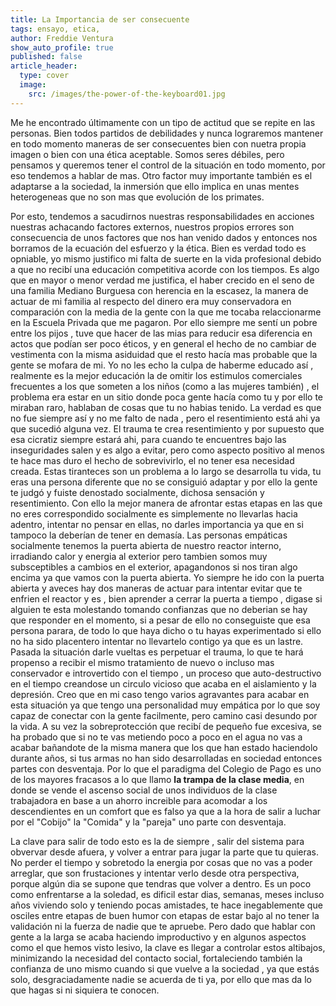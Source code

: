 ```yaml
---
title: La Importancia de ser consecuente
tags: ensayo, etica, 
author: Freddie Ventura
show_auto_profile: true
published: false
article_header:
  type: cover
  image:
    src: /images/the-power-of-the-keyboard01.jpg
---
```

Me he encontrado últimamente con un tipo de actitud que se repite en las personas.
Bien todos partidos de debilidades y nunca lograremos mantener en todo momento maneras de ser consecuentes bien con nuetra propia imagen o bien con una ética aceptable.
Somos seres débiles, pero pensamos y queremos tener el control de la situación en todo momento, por eso tendemos a hablar de mas. Otro factor muy importante también es el adaptarse a la sociedad, la inmersión que ello implica en unas mentes heterogeneas que no son mas que evolución de los primates.

Por esto, tendemos a sacudirnos nuestras responsabilidades en acciones nuestras achacando factores externos, nuestros propios errores son consecuencia de unos factores que nos han venido dados y entonces nos borramos de la ecuación del esfuerzo y la ética. Bien es verdad todo es opniable, yo mismo justifico mi falta de suerte en la vida profesional debido a que no recibí una educación competitiva acorde con los tiempos. Es algo que en mayor o menor verdad me justifica, el haber crecido en el seno de una familia Mediano Burguesa con herencia en la escasez, la manera de actuar de mi familia al respecto del dinero era muy conservadora en comparación con la media de la gente con la que me tocaba relaccionarme en la Escuela Privada que me pagaron. Por ello siempre me sentí un pobre entre los pijos , tuve que hacer de las mias para reducir esa diferencia en actos que podían ser poco éticos, y en general el hecho de no cambiar de vestimenta con la misma asiduidad que el resto hacía mas probable que la gente se mofara de mi. 
Yo no les echo la culpa de haberme educado así , realmente es la mejor educación la de omitir los estimulos comerciales frecuentes a los que someten a los niños (como a las mujeres también) , el problema era estar en un sitio donde poca gente hacía como tu y por ello te miraban raro, hablaban de cosas que tu no habias tenido. 
La verdad es que no fue siempre así y no me falto de nada , pero el resentimiento está ahi ya que sucedió alguna vez. 
El trauma te crea resentimiento y por supuesto que esa cicratiz siempre estará ahi, para cuando te encuentres bajo las inseguridades salen y es algo a evitar, pero como aspecto positivo al menos te hace mas duro el hecho de sobrevivirlo, el no tener esa necesidad creada.
Estas tiranteces son un problema a lo largo se desarrolla tu vida, tu eras una persona diferente que no se consiguió adaptar y por ello la gente te judgó y fuiste denostado socialmente, dichosa sensación y resentimiento. Con ello la mejor manera de afrontar estas etapas en las que no eres correspondido socialmente es simplemente no llevarlas hacia adentro, intentar no pensar en ellas, no darles importancia ya que en si tampoco la deberían de tener en demasía. 
Las personas empáticas socialmente tenemos la puerta abierta de nuestro reactor interno, irradiando calor y energia al exterior pero tambien somos muy subsceptibles a cambios en el exterior, apagandonos si nos tiran algo encima ya que vamos con la puerta abierta. 
Yo siempre he ido con la puerta abierta y aveces hay dos maneras de actuar para intentar evitar que te enfrien el reactor y es , bien aprender a cerrar la puerta a tiempo , digase si alguien te esta molestando tomando confianzas que no deberian se hay que responder en el momento, si a pesar de ello no conseguiste que esa persona parara, de todo lo que haya dicho o tu hayas experimentado si ello no ha sido placentero intentar no llevartelo contigo ya que es un lastre. Pasada la situación darle vueltas es perpetuar el trauma, lo que te hará propenso a recibir el mismo tratamiento de nuevo o incluso mas conservador e introvertido con el tiempo , un proceso que auto-destructivo en el tiempo creandose un circulo vicioso que acaba en el aislamiento y la depresión. 
Creo que en mi caso tengo varios agravantes para acabar en esta situación ya que tengo una personalidad muy empática por lo que soy capaz de conectar con la gente facilmente, pero camino casi desundo por la vida. A su vez la sobreprotección que recibí de pequeño fue excesiva, se ha probado que si no te vas metiendo poco a poco en el agua no vas a acabar bañandote de la misma manera que los que han estado haciendolo durante años, si tus armas no han sido desarrolladas en sociedad entonces partes con desventaja. Por lo que el paradigma del Colegio de Pago es uno de los mayores fracasos a lo que llamo **la trampa de la clase media**, en donde se vende el ascenso social de unos individuos de la clase trabajadora en base a un ahorro increible para acomodar a los descendientes en un comfort que es falso ya que a la hora de salir a luchar por el "Cobijo" la "Comida" y la "pareja" uno parte con desventaja.

La clave para salir de todo esto es la de siempre , salir del sistema para obvervar desde afuera, y volver a entrar para jugar la parte que tu quieras. No perder el tiempo y sobretodo la energia por cosas que no vas a poder arreglar, que son frustaciones y intentar verlo desde otra perspectiva, porque algún dia se supone que tendras que volver a dentro. Es un poco como enfrentarse a la soledad, es dificil estar dias, semanas, meses incluso años viviendo solo y teniendo pocas amistades, te hace inegablemente que osciles entre etapas de buen humor con etapas de estar bajo al no tener la validación ni la fuerza de nadie que te apruebe. Pero dado que hablar con gente a la larga se acaba haciendo improductivo y en algunos aspectos como el que hemos visto lesivo, la clave es llegar a controlar estos altibajos, minimizando la necesidad del contacto social, fortaleciendo también la confianza de uno mismo cuando si que vuelve a la sociedad , ya que estás solo, desgraciadamente nadie se acuerda de ti ya, por ello que mas da lo que hagas si ni siquiera te conocen.

